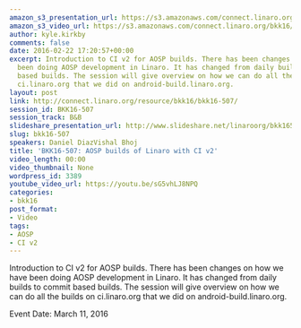 ```yaml
---
amazon_s3_presentation_url: https://s3.amazonaws.com/connect.linaro.org/bkk16/Presentations/Friday/BKK16-507.pdf
amazon_s3_video_url: https://s3.amazonaws.com/connect.linaro.org/bkk16/Videos/Friday/BKK16-507%20AOSP%20builds%20of%20Linaro%20with%20CI%20v2.mp4
author: kyle.kirkby
comments: false
date: 2016-02-22 17:20:57+00:00
excerpt: Introduction to CI v2 for AOSP builds. There has been changes on how we have
  been doing AOSP development in Linaro. It has changed from daily builds to commit
  based builds. The session will give overview on how we can do all the builds on
  ci.linaro.org that we did on android-build.linaro.org.
layout: post
link: http://connect.linaro.org/resource/bkk16/bkk16-507/
session_id: BKK16-507
session_track: B&B
slideshare_presentation_url: http://www.slideshare.net/linaroorg/bkk16507-aosp-builds-of-linaro-with-ci-v2
slug: bkk16-507
speakers: Daniel DiazVishal Bhoj
title: 'BKK16-507: AOSP builds of Linaro with CI v2'
video_length: 00:00
video_thumbnail: None
wordpress_id: 3389
youtube_video_url: https://youtu.be/sG5vhLJ8NPQ
categories:
- bkk16
post_format:
- Video
tags:
- AOSP
- CI v2
---
```


Introduction to CI v2 for AOSP builds. There has been changes on how we have been doing AOSP development in Linaro. It has changed from daily builds to commit based builds. The session will give overview on how we can do all the builds on ci.linaro.org that we did on android-build.linaro.org.

Event Date: March 11, 2016
